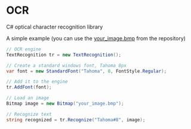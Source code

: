 OCR
===

C# optical character recognition library

A simple example (you can use the [your_image.bmp](your_image.bmp) from the repository)

```C#
// OCR engine
TextRecognition tr = new TextRecognition();

// Create a standard windows font, Tahoma 8px
var font = new StandardFont("Tahoma", 8, FontStyle.Regular);

// Add it to the engine
tr.AddFont(font);

// Load an image
Bitmap image = new Bitmap("your_image.bmp");

// Recognize text
string recognized = tr.Recognize("Tahoma#8", image);

```
